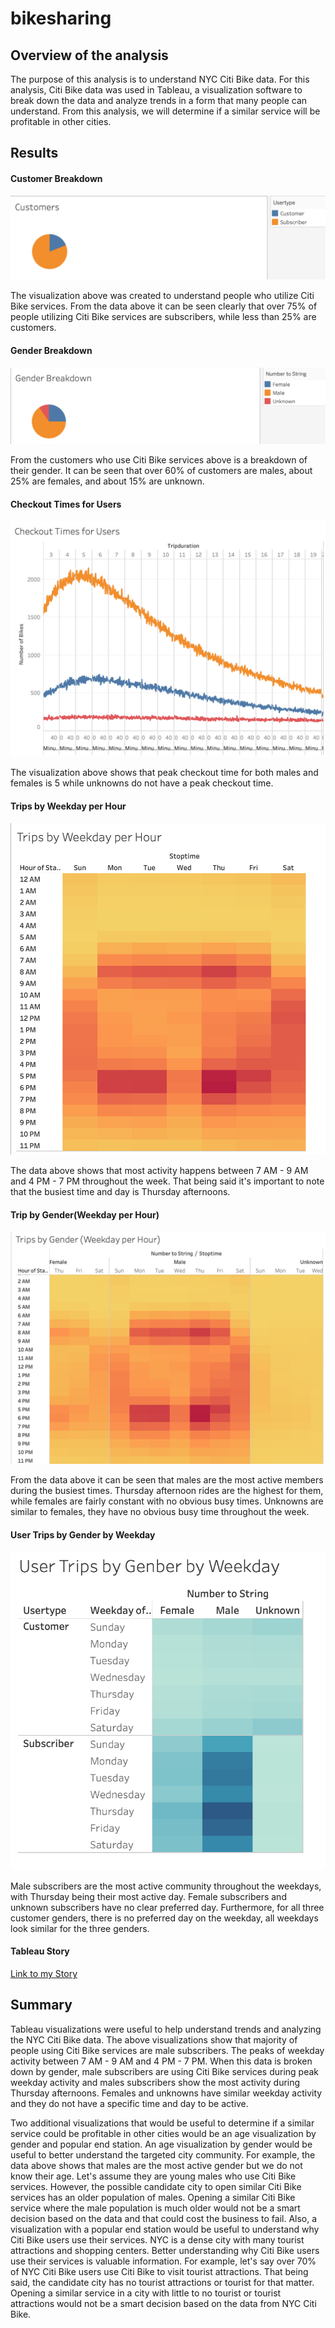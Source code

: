 # bikesharing
## Overview of the analysis
The purpose of this analysis is to understand NYC Citi Bike data. For this analysis, Citi Bike data was used in Tableau, a visualization software to break down the data and analyze trends in a form that many people can understand. From this analysis, we will determine if a similar service will be profitable in other cities.

## Results

#### Customer Breakdown
![Image](./images/customer_breakdown.png)

The visualization above was created to understand people who utilize Citi Bike services. From the data above it can be seen clearly that over 75% of people utilizing Citi Bike services are subscribers, while less than 25% are customers.

#### Gender Breakdown
![Image1](./images/gender_breakdown.png)

From the customers who use Citi Bike services above is a breakdown of their gender. It can be seen that over 60% of customers are males, about 25% are females, and about 15% are unknown.

#### Checkout Times for Users
![Image2](./images/checkout_times_for_users.png)

The visualization above shows that peak checkout time for both males and females is 5 while unknowns do not have a peak checkout time.


#### Trips by Weekday per Hour
![Image4](./images/trips_by_weekday_per_hour.png)

The data above shows that most activity happens between 7 AM - 9 AM and 4 PM - 7 PM throughout the week. That being said it's important to note that the busiest time and day is Thursday afternoons. 

#### Trip by Gender(Weekday per Hour)
![Image3](./images/trips_by_gender_weekday_per_hour.png)

From the data above it can be seen that males are the most active members during the busiest times. Thursday afternoon rides are the highest for them, while females are fairly constant with no obvious busy times. Unknowns are similar to females, they have no obvious busy time throughout the week.

#### User Trips by Gender by Weekday
![Image5](./images/user_trips_by_gender_by_weekday.png)

Male subscribers are the most active community throughout the weekdays, with Thursday being their most active day. Female subscribers and unknown subscribers have no clear preferred day. Furthermore, for all three customer genders, there is no preferred day on the weekday, all weekdays look similar for the three genders.

#### Tableau Story
[Link to my Story](https://public.tableau.com/profile/noel.luna3290#!/vizhome/Module14Challenge_16113768033450/Story1?publish=yes)

## Summary

Tableau visualizations were useful to help understand trends and analyzing the NYC Citi Bike data. The above visualizations show that majority of people using Citi Bike services are male subscribers. The peaks of weekday activity between 7 AM - 9 AM and 4 PM - 7 PM. When this data is broken down by gender, male subscribers are using Citi Bike services during peak weekday activity and males subscribers show the most activity during Thursday afternoons. Females and unknowns have similar weekday activity and they do not have a specific time and day to be active.

Two additional visualizations that would be useful to determine if a similar service could be profitable in other cities would be an age visualization by gender and popular end station. An age visualization by gender would be useful to better understand the targeted city community. For example, the data above shows that males are the most active gender but we do not know their age. Let's assume they are young males who use Citi Bike services. However, the possible candidate city to open similar Citi Bike services has an older population of males. Opening a similar Citi Bike service where the male population is much older would not be a smart decision based on the data and that could cost the business to fail. Also, a visualization with a popular end station would be useful to understand why Citi Bike users use their services. NYC is a dense city with many tourist attractions and shopping centers. Better understanding why Citi Bike users use their services is valuable information. For example, let's say over 70% of NYC Citi Bike users use Citi Bike to visit tourist attractions. That being said, the candidate city has no tourist attractions or tourist for that matter. Opening a similar service in a city with little to no tourist or tourist attractions would not be a smart decision based on the data from NYC Citi Bike.
